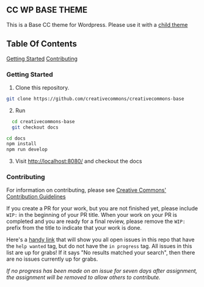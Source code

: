 ## CC WP BASE THEME

This is a Base CC theme for Wordpress. Please use it with a [child theme](https://developer.wordpress.org/themes/advanced-topics/child-themes/)

## Table Of Contents

[Getting Started](#getting-started)
[Contributing](#contributing)

### Getting Started

1. Clone this repository.

```sh
git clone https://github.com/creativecommons/creativecommons-base
```

2. Run

```sh
  cd creativecommons-base
  git checkout docs
```

```sh
cd docs
npm install
npm run develop

```

3. Visit [http://localhost:8080/](http://localhost:8080/) and checkout the docs

### Contributing

For information on contributing, please see [Creative Commons' Contribution Guidelines](https://opensource.creativecommons.org/contributing-code/)

If you create a PR for your work, but you are not finished yet, please include `WIP:` in the beginning of your PR title. When your work on your PR is completed and you are ready for a final review, please remove the `WIP:` prefix from the title to indicate that your work is done.

Here's a [handy link](https://github.com/creativecommons/chooser/issues?utf8=%E2%9C%93&q=is%3Aissue+is%3Aopen+sort%3Aupdated-desc+label%3A%22help+wanted%22+-label%3A%22in+progress%22) that will show you all open issues in this repo that have the `help wanted` tag, but do not have the `in progress` tag.
All issues in this list are up for grabs!
If it says "No results matched your search", then there are no issues currently up for grabs.

_If no progress has been made on an issue for seven days after assignment, the assignment will be removed to allow others to contribute._

```

```
